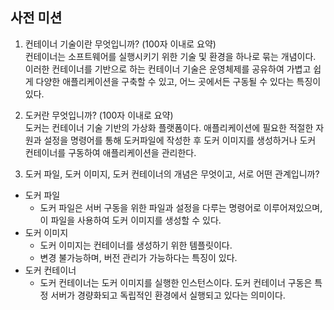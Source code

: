 ## 사전 미션
1. 컨테이너 기술이란 무엇입니까? (100자 이내로 요약) <br>
컨테이너는 소프트웨어를 실행시키기 위한 기술 및 환경을 하나로 묶는 개념이다. 이러한 컨테이너를 기반으로 하는 컨테이너 기술은 운영체제를 공유하여 가볍고 쉽게 다양한 애플리케이션을 구축할 수 있고, 어느 곳에서든 구동될 수 있다는 특징이 있다.

2. 도커란 무엇입니까? (100자 이내로 요약) <br>
도커는 컨테이너 기술 기반의 가상화 플랫폼이다. 애플리케이션에 필요한 적절한 자원과 설정을 명령어를 통해 도커파일에 작성한 후 도커 이미지를 생성하거나 도커 컨테이너를 구동하여 애플리케이션을 관리한다.

3. 도커 파일, 도커 이미지, 도커 컨테이너의 개념은 무엇이고, 서로 어떤 관계입니까?
- 도커 파일
    - 도커 파일은 서버 구동을 위한 파일과 설정을 다루는 명령어로 이루어져있으며, 이 파일을 사용하여 도커 이미지를 생성할 수 있다.
- 도커 이미지
    - 도커 이미지는 컨테이너를 생성하기 위한 템플릿이다. 
    - 변경 불가능하며, 버전 관리가 가능하다는 특징이 있다.
- 도커 컨테이너
    - 도커 컨테이너는 도커 이미지를 실행한 인스턴스이다. 도커 컨테이너 구동은 특정 서버가 경량화되고 독립적인 환경에서 실행되고 있다는 의미이다.